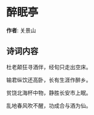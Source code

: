 # 醉眠亭

**作者**: 关景山

## 诗词内容

杜老颠狂寻酒伴，经旬只走出空床。

输君纵饮还高卧，长有生涯作醉乡。

贫饶北海杯中物，静胜长安市上眠。

乱地春风吹不醒，功成合与酒为仙。

